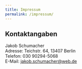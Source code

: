 ```yaml
---
title: Impressum
permalink: /impressum/
---
```


## Kontaktangaben
Jakob Schumacher  
Adresse: Teichstr. 64, 13407 Berlin  
Telefon: 030 90294-5068  
E-Mail: jakob.schumacher@web.de

